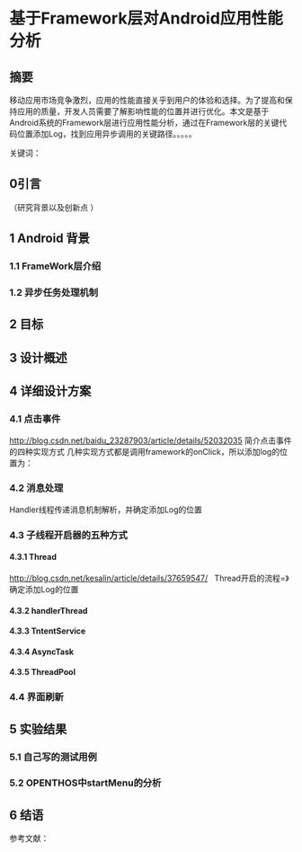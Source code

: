 # 基于Framework层对Android应用性能分析

## 摘要

移动应用市场竞争激烈，应用的性能直接关乎到用户的体验和选择。为了提高和保持应用的质量，开发人员需要了解影响性能的位置并进行优化。本文是基于Android系统的Framework层进行应用性能分析，通过在Framework层的关键代码位置添加Log，找到应用异步调用的关键路径。。。。。

关键词：

## 0引言

 （研究背景以及创新点 ）

## 1 Android 背景

### 1.1 FrameWork层介绍  

### 1.2 异步任务处理机制

## 2 目标

## 3 设计概述

## 4 详细设计方案

### 4.1 点击事件
http://blog.csdn.net/baidu_23287903/article/details/52032035
简介点击事件的四种实现方式
几种实现方式都是调用framework的onClick，所以添加log的位置为：

### 4.2 消息处理
Handler线程传递消息机制解析，并确定添加Log的位置

### 4.3 子线程开启器的五种方式

#### 4.3.1 Thread
http://blog.csdn.net/kesalin/article/details/37659547/   Thread开启的流程=》确定添加Log的位置
#### 4.3.2  handlerThread

#### 4.3.3 TntentService

#### 4.3.4 AsyncTask

#### 4.3.5 ThreadPool

### 4.4 界面刷新

## 5 实验结果

### 5.1 自己写的测试用例

### 5.2 OPENTHOS中startMenu的分析

## 6 结语

参考文献：







